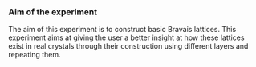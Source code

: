 ### Aim of the experiment

The aim of this experiment is to construct basic Bravais lattices. This experiment aims at giving the user a better insight at how these lattices exist in real crystals through their construction using different layers and repeating them.
